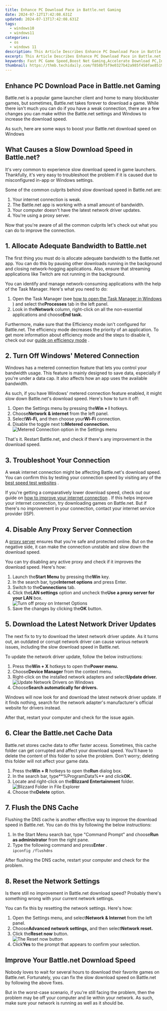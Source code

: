 ```yaml
---
title: Enhance PC Download Pace in Battle.net Gaming
date: 2024-07-12T17:42:08.631Z
updated: 2024-07-13T17:42:08.631Z
tags:
  - windows10
  - windows11
categories:
  - os
  - windows 11
description: This Article Describes Enhance PC Download Pace in Battle.net Gaming
excerpt: This Article Describes Enhance PC Download Pace in Battle.net Gaming
keywords: Fast PC Game Speed,Boost Net Gaming,Accelerate Download PC,Increase Gaming Latency,Optimize Pc Load Times,Improve Battle.net Performance,Enhance PC Gaming Speed
thumbnail: https://thmb.techidaily.com/f858bf5f9e0327b42a985f450fae85190a7aad26feb7ee5b800247a93a2f3bb0.png
---
```


## Enhance PC Download Pace in Battle.net Gaming

 Battle.net is a popular game launcher client and home to many blockbuster games, but sometimes, Battle.net takes forever to download a game. While there isn't much you can do if you have a weak connection, there are a few changes you can make within the Battle.net settings and Windows to increase the download speed.

 As such, here are some ways to boost your Battle.net download speed on Windows

## What Causes a Slow Download Speed in Battle.net?

 It's very common to experience slow download speed in game launchers. Thankfully, it's very easy to troubleshoot the problem if it is caused due to misconfigured in-app or Windows settings.

 Some of the common culprits behind slow download speed in Battle.net are:

1. Your internet connection is weak.
2. The Battle.net app is working with a small amount of bandwidth.
3. Your computer doesn't have the latest network driver updates.
4. You're using a proxy server.

 Now that you're aware of all the common culprits let's check out what you can do to improve the connection.

## 1\. Allocate Adequate Bandwidth to Battle.net

 The first thing you must do is allocate adequate bandwidth to the Battle.net app. You can do this by pausing other downloads running in the background and closing network-hogging applications. Also, ensure that streaming applications like Twitch are not running in the background.

 You can identify and manage network-consuming applications with the help of the Task Manager. Here's what you need to do:

1. Open the Task Manager (see [how to open the Task Manager in Windows](https://www.makeuseof.com/ways-to-open-task-manager-windows-10/) ) and select the**Processes** tab in the left panel.
2. Look in the**Network** column, right-click on all the non-essential applications and choose**End task.**

 Furthermore, make sure that the Efficiency mode isn't configured for Battle.net. The efficiency mode decreases the priority of an application. To get more information about efficiency mode and the steps to disable it, check out our [guide on efficiency mode](https://www.makeuseof.com/windows-11-task-manager-efficiency-mode/#how-to-enable-or-disable-efficiency-mode) .

## 2\. Turn Off Windows' Metered Connection

 Windows has a metered connection feature that lets you control your bandwidth usage. This feature is mainly designed to save data, especially if you're under a data cap. It also affects how an app uses the available bandwidth.

 As such, if you have Windows' metered connection feature enabled, it might slow down Battle.net's download speed. Here's how to turn it off:

1. Open the Settings menu by pressing the**Win + I** hotkeys.
2. Choose**Network** **& internet** from the left panel.
3. Select**Wi-Fi,** and then choose your**Wi-Fi** connection.
4. Disable the toggle next to**Metered connection.**  
![Metered Connection option in the Settings menu](https://static1.makeuseofimages.com/wordpress/wp-content/uploads/2022/11/Metered-Connection.jpg)

 That's it. Restart Battle.net, and check if there's any improvement in the download speed.

## 3\. Troubleshoot Your Connection

 A weak internet connection might be affecting Battle.net's download speed. You can confirm this by testing your connection speed by visiting any of the [best speed test websites](https://www.makeuseof.com/best-free-websites-test-internet-speed/) .

 If you're getting a comparatively lower download speed, check out our guide on [how to improve your internet connection](https://www.makeuseof.com/how-to-improve-internet-speed/) . If this helps improve your internet connection, try downloading games on Battle.net. But if there's no improvement in your connection, contact your internet service provider (ISP).

## 4\. Disable Any Proxy Server Connection

 A [proxy server](https://www.makeuseof.com/tag/what-is-a-proxy-server/) ensures that you're safe and protected online. But on the negative side, it can make the connection unstable and slow down the download speed.

 You can try disabling any active proxy and check if it improves the download speed. Here's how:

1. Launch the**Start Menu** by pressing the**Win** key.
2. In the search bar, type**Internet options** and press Enter.
3. Switch to the**Connections** tab.
4. Click the**LAN settings** option and uncheck the**Use** **a proxy server for your LAN** box.  
![Turn off proxy on Internet Options](https://static1.makeuseofimages.com/wordpress/wp-content/uploads/2022/06/Turn-off-proxy.jpg)
5. Save the changes by clicking the**OK** button.

## 5\. Download the Latest Network Driver Updates

 The next fix to try to download the latest network driver update. As it turns out, an outdated or corrupt network driver can cause various network issues, including the slow download speed in Battle.net.

To update the network driver update, follow the below instructions:

1. Press the**Win + X** hotkeys to open the**Power menu.**
2. Choose**Device Manager** from the context menu.
3. Right-click on the installed network adapters and select**Update driver.**  
![Update Network Drivers on Windows](https://static1.makeuseofimages.com/wordpress/wp-content/uploads/2022/10/Update-Network-Drivers-on-Windows.jpg)
4. Choose**Search automatically for drivers.**

 Windows will now look for and download the latest network driver update. If it finds nothing, search for the network adapter's manufacturer's official website for drivers instead.

After that, restart your computer and check for the issue again.

## 6\. Clear the Battle.net Cache Data

 Battle.net stores cache data to offer faster access. Sometimes, this cache folder can get corrupted and affect your download speed. You'll have to delete the content of this folder to solve the problem. Don't worry; deleting this folder will not affect your game data.

1. Press the**Win + R** hotkeys to open the**Run** dialog box.
2. In the search bar, type**%ProgramData%** and click**OK.**
3. Locate and right-click on the**Blizzard Entertainment** folder.  
![Blizzard Folder in File Explorer](https://static1.makeuseofimages.com/wordpress/wp-content/uploads/2022/11/Blizzard-Folder.jpg)
4. Choose the**Delete** option.

## 7\. Flush the DNS Cache

 Flushing the DNS cache is another effective way to improve the download speed in Battle.net. You can do this by following the below instructions:

1. In the Start Menu search bar, type "Command Prompt" and choose**Run as administrator** from the right pane.
2. Type the following command and press**Enter** .  
`ipconfig /flushdns`

 After flushing the DNS cache, restart your computer and check for the problem.

## 8\. Reset the Network Settings

 Is there still no improvement in Battle.net download speed? Probably there's something wrong with your current network settings.

You can fix this by resetting the network settings. Here's how:

1. Open the Settings menu, and select**Network & Internet** from the left panel.
2. Choose**Advanced network settings,** and then select**Network reset.**
3. Click the**Reset now** button.  
![The Reset now button](https://static1.makeuseofimages.com/wordpress/wp-content/uploads/2022/08/the-network-reset-button.jpg)
4. Click**Yes** to the prompt that appears to confirm your selection.

## Improve Your Battle.net Download Speed

 Nobody loves to wait for several hours to download their favorite games on Battle.net. Fortunately, you can fix the slow download speed on Battle.net by following the above fixes.

 But in the worst-case scenario, if you're still facing the problem, then the problem may be off your computer and lie within your network. As such, make sure your network is running as well as it should be.

<ins class="adsbygoogle"
     style="display:block"
     data-ad-format="autorelaxed"
     data-ad-client="ca-pub-7571918770474297"
     data-ad-slot="1223367746"></ins>



<ins class="adsbygoogle"
     style="display:block"
     data-ad-client="ca-pub-7571918770474297"
     data-ad-slot="8358498916"
     data-ad-format="auto"
     data-full-width-responsive="true"></ins>




